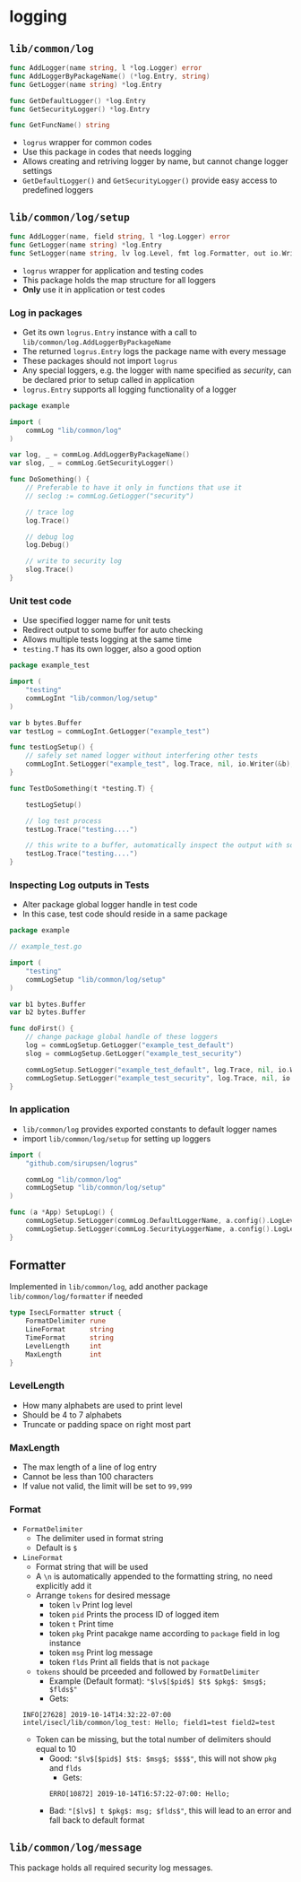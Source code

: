 # logging

## `lib/common/log`
```go
func AddLogger(name string, l *log.Logger) error
func AddLoggerByPackageName() (*log.Entry, string)
func GetLogger(name string) *log.Entry

func GetDefaultLogger() *log.Entry
func GetSecurityLogger() *log.Entry

func GetFuncName() string
```

- `logrus` wrapper for common codes
- Use this package in codes that needs logging
- Allows creating and retriving logger by name, but cannot change logger settings
- `GetDefaultLogger()` and `GetSecurityLogger()` provide easy access to predefined loggers


## `lib/common/log/setup`
```go
func AddLogger(name, field string, l *log.Logger) error
func GetLogger(name string) *log.Entry
func SetLogger(name string, lv log.Level, fmt log.Formatter, out io.Writer, rc bool)
```

- `logrus` wrapper for application and testing codes
- This package holds the map structure for all loggers
- **Only** use it in application or test codes


### Log in packages

- Get its own `logrus.Entry` instance with a call to `lib/common/log.AddLoggerByPackageName`
- The returned `logrus.Entry` logs the package name with every message
- These packages should not import `logrus`
- Any special loggers, e.g. the logger with name specified as *security*, can be
  declared prior to setup called in application
- `logrus.Entry` supports all logging functionality of a logger

```go
package example

import (
    commLog "lib/common/log"
)

var log, _ = commLog.AddLoggerByPackageName()
var slog, _ = commLog.GetSecurityLogger()

func DoSomething() {
    // Preferable to have it only in functions that use it
    // seclog := commLog.GetLogger("security")

    // trace log
    log.Trace()

    // debug log
    log.Debug()

    // write to security log
    slog.Trace()
}
```

### Unit test code
- Use specified logger name for unit tests
- Redirect output to some buffer for auto checking
- Allows multiple tests logging at the same time
- `testing.T` has its own logger, also a good option

```go
package example_test

import (
    "testing"
    commLogInt "lib/common/log/setup"
)

var b bytes.Buffer
var testLog = commLogInt.GetLogger("example_test")

func testLogSetup() {
    // safely set named logger without interfering other tests
    commLogInt.SetLogger("example_test", log.Trace, nil, io.Writer(&b), false)
}

func TestDoSomething(t *testing.T) {

    testLogSetup()

    // log test process
    testLog.Trace("testing....")

    // this write to a buffer, automatically inspect the output with some code
    testLog.Trace("testing....")
}
```

### Inspecting Log outputs in Tests
- Alter package global logger handle in test code
- In this case, test code should reside in a same package

```go
package example

// example_test.go

import (
    "testing"
    commLogSetup "lib/common/log/setup"
)

var b1 bytes.Buffer
var b2 bytes.Buffer

func doFirst() {
    // change package global handle of these loggers
    log = commLogSetup.GetLogger("example_test_default")
    slog = commLogSetup.GetLogger("example_test_security")

    commLogSetup.SetLogger("example_test_default", log.Trace, nil, io.Writer(&b1), false)
    commLogSetup.SetLogger("example_test_security", log.Trace, nil, io.Writer(&b2), false)
}
```


### In application
- `lib/common/log` provides exported constants to default logger names
- import `lib/common/log/setup` for setting up loggers

```go
import (
    "github.com/sirupsen/logrus"

    commLog "lib/common/log"
    commLogSetup "lib/common/log/setup"
)

func (a *App) SetupLog() {
    commLogSetup.SetLogger(commLog.DefaultLoggerName, a.config().LogLevel, nil, os.Stdout, false)
    commLogSetup.SetLogger(commLog.SecurityLoggerName, a.config().LogLevel, nil, a.securityLogWriter(), false)
}
```


## Formatter

Implemented in `lib/common/log`, add another package `lib/common/log/formatter` if needed

```go
type IsecLFormatter struct {
	FormatDelimiter rune
	LineFormat      string
	TimeFormat      string
	LevelLength     int
	MaxLength       int
}
```

### LevelLength
- How many alphabets are used to print level
- Should be 4 to 7 alphabets
- Truncate or padding space on right most part

### MaxLength
- The max length of a line of log entry
- Cannot be less than 100 characters
- If value not valid, the limit will be set to `99,999`

### Format
- `FormatDelimiter`
    - The delimiter used in format string
    - Default is `$`
- `LineFormat`
    - Format string that will be used
    - A `\n` is automatically appended to the formatting string, no need explicitly add it
    - Arrange `tokens` for desired message
        - token `lv`    Print log level
        - token `pid`   Prints the process ID of logged item
        - token `t`     Print time
        - token `pkg`   Print pacakge name according to `package` field in log instance
        - token `msg`   Print log message
        - token `flds`  Print all fields that is not `package`
    - `tokens` should be prceeded and followed by `FormatDelimiter`
        - Example (Default format): `"$lv$[$pid$] $t$ $pkg$: $msg$; $flds$"`
        - Gets:
    ```log
    INFO[27628] 2019-10-14T14:32:22-07:00 intel/isecl/lib/common/log_test: Hello; field1=test field2=test
    ````
    - Token can be missing, but the total number of delimiters should equal to 10
        - Good: `"$lv$[$pid$] $t$: $msg$; $$$$"`, this will not show `pkg` and `flds`
            - Gets: 
            ```
            ERRO[10872] 2019-10-14T16:57:22-07:00: Hello;
            ```
        - Bad: `"[$lv$] t $pkg$: msg; $flds$"`, this will lead to an error and fall back to default format


## `lib/common/log/message`
This package holds all required security log messages.
